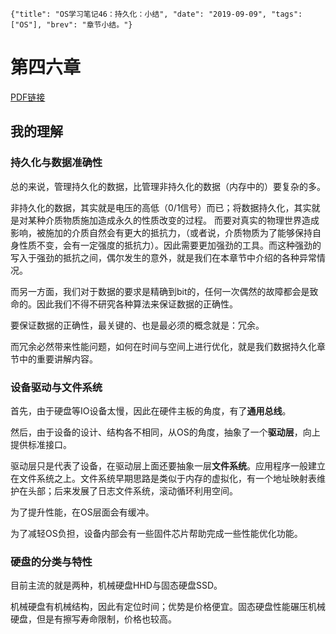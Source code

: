 ```lw-blog-meta
{"title": "OS学习笔记46：持久化：小结", "date": "2019-09-09", "tags": ["OS"], "brev": "章节小结。"}
```

# 第四六章 <Summary Dialogue on Persistencen>

[PDF链接](http://pages.cs.wisc.edu/~remzi/OSTEP/file-dialogue.pdf)

## 我的理解

### 持久化与数据准确性

总的来说，管理持久化的数据，比管理非持久化的数据（内存中的）要复杂的多。

非持久化的数据，其实就是电压的高低（0/1信号）而已；将数据持久化，其实就是对某种介质物质施加造成永久的性质改变的过程。
而要对真实的物理世界造成影响，被施加的介质自然会有更大的抵抗力，（或者说，介质物质为了能够保持自身性质不变，会有一定强度的抵抗力）。因此需要更加强劲的工具。而这种强劲的写入于强劲的抵抗之间，偶尔发生的意外，就是我们在本章节中介绍的各种异常情况。  

而另一方面，我们对于数据的要求是精确到bit的，任何一次偶然的故障都会是致命的。因此我们不得不研究各种算法来保证数据的正确性。

要保证数据的正确性，最关键的、也是最必须的概念就是：冗余。

而冗余必然带来性能问题，如何在时间与空间上进行优化，就是我们数据持久化章节中的重要讲解内容。

### 设备驱动与文件系统

首先，由于硬盘等IO设备太慢，因此在硬件主板的角度，有了**通用总线**。

然后，由于设备的设计、结构各不相同，从OS的角度，抽象了一个**驱动层**，向上提供标准接口。

驱动层只是代表了设备，在驱动层上面还要抽象一层**文件系统**。应用程序一般建立在文件系统之上。文件系统早期思路是类似于内存的虚拟化，有一个地址映射表维护在头部；后来发展了日志文件系统，滚动循环利用空间。

为了提升性能，在OS层面会有缓冲。

为了减轻OS负担，设备内部会有一些固件芯片帮助完成一些性能优化功能。

### 硬盘的分类与特性

目前主流的就是两种，机械硬盘HHD与固态硬盘SSD。

机械硬盘有机械结构，因此有定位时间；优势是价格便宜。固态硬盘性能碾压机械硬盘，但是有擦写寿命限制，价格也较高。
